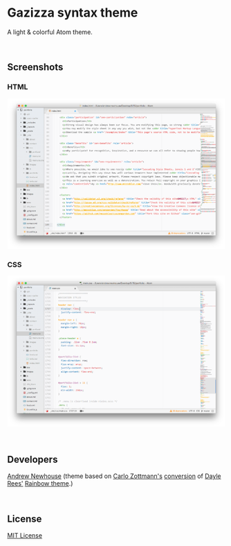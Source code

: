 # Gazizza syntax theme

A light &amp; colorful Atom theme.

<br/>

## Screenshots

### HTML

![HTML screenshot](https://raw.githubusercontent.com/logoandrew/gazizza-syntax/master/gazizza-html.png)

### CSS

![CSS screenshot](https://raw.githubusercontent.com/logoandrew/gazizza-syntax/master/gazizza-css.png)

<br/>

## Developers

[Andrew Newhouse](https://github.com/logoandrew)
(theme based on [Carlo Zottmann's](https://github.com/carlo) [conversion](https://github.com/carlo/rainbow-theme) of [Dayle Rees'](https://github.com/daylerees) [Rainbow theme](https://github.com/daylerees/colour-schemes).)

<br/>

## License

[MIT License](http://opensource.org/licenses/MIT)

